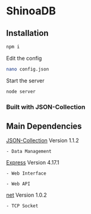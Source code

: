 # ShinoaDB

## Installation
```bash
npm i
```
Edit the config
```bash
nano config.json
```
Start the server
```bash
node server
```

### Built with JSON-Collection

## Main Dependencies
[JSON-Collection](https://www.npmjs.com/package/json-collection/v/1.1.2)
Version 1.1.2

    - Data Management
    
[Express](https://www.npmjs.com/package/express/v/4.17.1)
Version 4.17.1

    - Web Interface

    - Web API

[net](https://www.npmjs.com/package/net/v/1.0.2)
Version 1.0.2

    - TCP Socket
